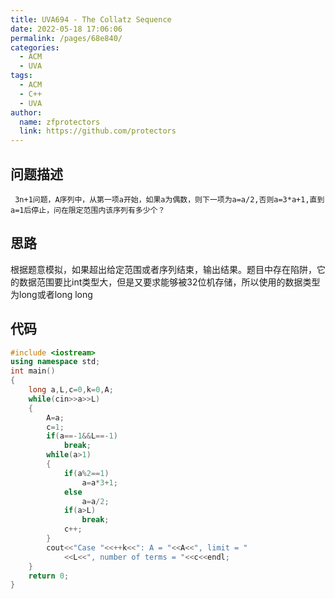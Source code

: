 ```yaml
---
title: UVA694 - The Collatz Sequence
date: 2022-05-18 17:06:06
permalink: /pages/68e840/
categories: 
  - ACM
  - UVA
tags: 
  - ACM
  - C++
  - UVA
author: 
  name: zfprotectors
  link: https://github.com/protectors
---
```

## 问题描述
	 
	 3n+1问题，A序列中，从第一项a开始，如果a为偶数，则下一项为a=a/2,否则a=3*a+1,直到a=1后停止，问在限定范围内该序列有多少个？

## 思路
根据题意模拟，如果超出给定范围或者序列结束，输出结果。题目中存在陷阱，它的数据范围要比int类型大，但是又要求能够被32位机存储，所以使用的数据类型为long或者long long

## 代码

```c++
#include <iostream>
using namespace std;
int main()
{
    long a,L,c=0,k=0,A; 
    while(cin>>a>>L)
    {
        A=a;
        c=1;
        if(a==-1&&L==-1)
            break;
        while(a>1)
        {
            if(a%2==1)
                a=a*3+1;
            else
                a=a/2;
            if(a>L)
                break;
            c++;
        }
        cout<<"Case "<<++k<<": A = "<<A<<", limit = "
            <<L<<", number of terms = "<<c<<endl;
    }
    return 0;
}

```



